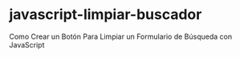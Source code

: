 # javascript-limpiar-buscador
Como Crear un Botón Para Limpiar un Formulario de Búsqueda con JavaScript
